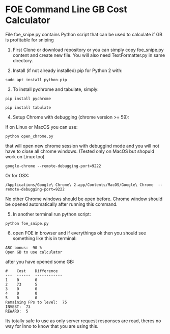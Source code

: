 # FOE Command Line GB Cost Calculator

File foe_snipe.py contains Python script that can be used to calculate if GB is profitable for sniping

1. First Clone or download repository or you can simply copy foe_snipe.py content and create new file. You will also need TextFormatter.py in same directory.

2. Install (if not already installed) pip for Python 2 with:

```
sudo apt install python-pip
```
3. To install pychrome and tabulate, simply:

```
pip install pychrome
```

```
pip install tabulate
```

4. Setup Chrome with debugging (chrome version >= 59):

If on Linux or MacOS you can use:

```
python open_chrome.py
```

that will open new chrome session with debuggind mode and you will not have to close all chrome windows. (Tested only on MacOS but shopuld work on Linux too)

```
google-chrome --remote-debugging-port=9222
```

Or for OSX:

```
/Applications/Google\ Chrome\ 2.app/Contents/MacOS/Google\ Chrome  --remote-debugging-port=9222
```

No other Chrome windows should be open before. Chrome window should be opened automatically after running this command.

5. In another terminal run python script:
```
python foe_snipe.py
```

6. open FOE in browser and if everythings ok then you should see something like this in terminal:

```
ARC bonus:  90 %
Open GB to use calculator
```

after you have opened some GB:

```
#    Cost    Difference
---  ------  ------------
1    0       0
2    73      5
3    0       0
4    0       0
5    0       0
Remaining FPs to level:  75
INVEST:  73
REWARD:  5
```

Its totally safe to use as only server request responses are read, theres no way for Inno to know that you are using this.
